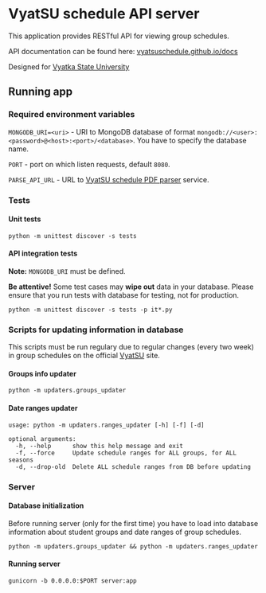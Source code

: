 # VyatSU schedule API server

This application provides RESTful API for viewing group schedules.

API documentation can be found here: [vyatsuschedule.github.io/docs](https://vyatsuschedule.github.io/docs)

Designed for [Vyatka State University](https://www.vyatsu.ru)

## Running app

### Required environment variables

`MONGODB_URI=<uri>` - URI to MongoDB database of format `mongodb://<user>:<password>@<host>:<port>/<database>`. You have to specify the database name.

`PORT` - port on which listen requests, default `8080`.

`PARSE_API_URL` - URL to [VyatSU schedule PDF parser](https://github.com/AliRzaev/vyatsu_pdf_parser) service.

### Tests

#### Unit tests

`python -m unittest discover -s tests`

#### API integration tests

**Note:** `MONGODB_URI` must be defined.

**Be attentive!** Some test cases may **wipe out** data in your database.
Please ensure that you run tests with database for testing,
not for production.

`python -m unittest discover -s tests -p it*.py`

### Scripts for updating information in database

This scripts must be run regulary due to regular changes (every two week) in group schedules on the official [VyatSU](https://vyatsu.ru) site.

#### Groups info updater

`python -m updaters.groups_updater`

#### Date ranges updater

```
usage: python -m updaters.ranges_updater [-h] [-f] [-d]

optional arguments:
  -h, --help      show this help message and exit
  -f, --force     Update schedule ranges for ALL groups, for ALL seasons
  -d, --drop-old  Delete ALL schedule ranges from DB before updating
```

### Server

#### Database initialization

Before running server (only for the first time) you have to load into database information about student groups and date ranges of group schedules.

```
python -m updaters.groups_updater && python -m updaters.ranges_updater
```

#### Running server

`gunicorn -b 0.0.0.0:$PORT server:app`
